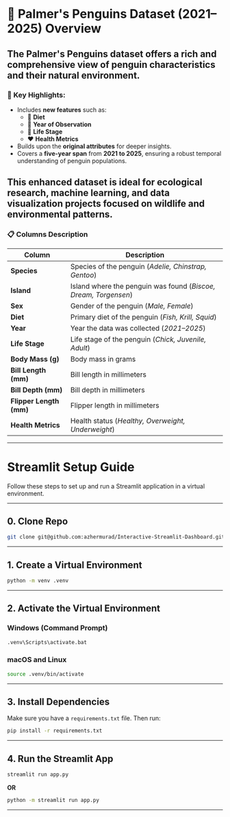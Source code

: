 # 🐧 Palmer's Penguins Dataset (2021–2025) Overview

The **Palmer's Penguins** dataset offers a rich and comprehensive view of penguin characteristics and their natural environment. 
---



### 🌟 Key Highlights:
- Includes **new features** such as:
  - 🥗 **Diet**
  - 📅 **Year of Observation**
  - 🐣 **Life Stage**
  - ❤️ **Health Metrics**
- Builds upon the **original attributes** for deeper insights.
- Covers a **five-year span** from **2021 to 2025**, ensuring a robust temporal understanding of penguin populations.

This enhanced dataset is ideal for ecological research, machine learning, and data visualization projects focused on wildlife and environmental patterns.
---

### 📋 Columns Description

| Column | Description |
|--------|-------------|
| **Species** | Species of the penguin (*Adelie, Chinstrap, Gentoo*) |
| **Island** | Island where the penguin was found (*Biscoe, Dream, Torgensen*) |
| **Sex** | Gender of the penguin (*Male, Female*) |
| **Diet** | Primary diet of the penguin (*Fish, Krill, Squid*) |
| **Year** | Year the data was collected (*2021–2025*) |
| **Life Stage** | Life stage of the penguin (*Chick, Juvenile, Adult*) |
| **Body Mass (g)** | Body mass in grams |
| **Bill Length (mm)** | Bill length in millimeters |
| **Bill Depth (mm)** | Bill depth in millimeters |
| **Flipper Length (mm)** | Flipper length in millimeters |
| **Health Metrics** | Health status (*Healthy, Overweight, Underweight*) |

---

# Streamlit Setup Guide

Follow these steps to set up and run a Streamlit application in a virtual environment.

---

## 0. Clone Repo

```bash
git clone git@github.com:azhermurad/Interactive-Streamlit-Dashboard.git
```

---

## 1. Create a Virtual Environment

```bash
python -m venv .venv
```

---

## 2. Activate the Virtual Environment

### Windows (Command Prompt)
```bash
.venv\Scripts\activate.bat
```

### macOS and Linux
```bash
source .venv/bin/activate
```

---

## 3. Install Dependencies

Make sure you have a `requirements.txt` file. Then run:

```bash
pip install -r requirements.txt
```

---

## 4. Run the Streamlit App

```bash
streamlit run app.py
```

**OR**

```bash
python -m streamlit run app.py
```

---
